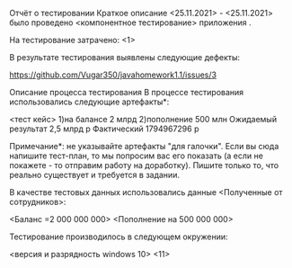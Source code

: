 Отчёт о тестировании <XXX>
Краткое описание
<25.11.2021> - <25.11.2021> было проведено <компонентное тестирование> приложения <XXX>.

На тестирование затрачено: <1>

В результате тестирования выявлены следующие дефекты:

<https://github.com/Vugar350/javahomework1.1/issues/3>

Описание процесса тестирования
В процессе тестирования использовались следующие артефакты*:

<тест кейс>
1)на балансе 2 млрд
2)пополнение 500 млн
Ожидаемый результат 2,5 млрд р
Фактический 1794967296 р

Примечание*: не указывайте артефакты "для галочки". Если вы сюда напишите тест-план, то мы попросим вас его показать (а если не покажете - то отправим работу на доработку). Пишите только то, что реально существует и требуется в задании.

В качестве тестовых данных использовались данные <Полученные от сотрудников>:

<Баланс =2 000 000 000>
<Пополнение на 500 000 000>

Тестирование производилось в следующем окружении:

<версия и разрядность windows 10>
<11>
